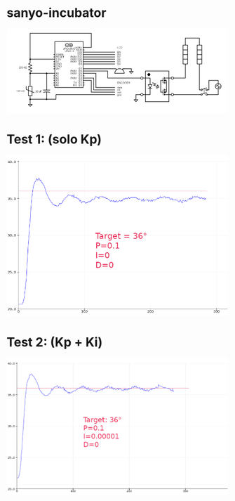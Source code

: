 # sanyo-incubator

![esquema](https://raw.githubusercontent.com/k4b3z4/sanyo-incubator/main/docs/circuit.png)

# Test 1: (solo Kp)
![testing1](https://raw.githubusercontent.com/k4b3z4/sanyo-incubator/main/docs/target_36_p0.1_i0_d0.png)

# Test 2: (Kp + Ki)
![testing1](https://raw.githubusercontent.com/k4b3z4/sanyo-incubator/main/docs/target_36_p0.1_i0.00001_d0.png)
